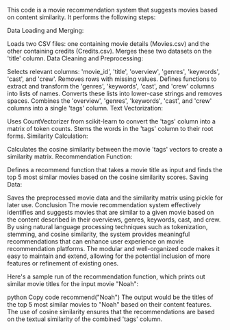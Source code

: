 This code is a movie recommendation system that suggests movies based on content similarity. It performs the following steps:

Data Loading and Merging:

Loads two CSV files: one containing movie details (Movies.csv) and the other containing credits (Credits.csv).
Merges these two datasets on the 'title' column.
Data Cleaning and Preprocessing:

Selects relevant columns: 'movie_id', 'title', 'overview', 'genres', 'keywords', 'cast', and 'crew'.
Removes rows with missing values.
Defines functions to extract and transform the 'genres', 'keywords', 'cast', and 'crew' columns into lists of names.
Converts these lists into lower-case strings and removes spaces.
Combines the 'overview', 'genres', 'keywords', 'cast', and 'crew' columns into a single 'tags' column.
Text Vectorization:

Uses CountVectorizer from scikit-learn to convert the 'tags' column into a matrix of token counts.
Stems the words in the 'tags' column to their root forms.
Similarity Calculation:

Calculates the cosine similarity between the movie 'tags' vectors to create a similarity matrix.
Recommendation Function:

Defines a recommend function that takes a movie title as input and finds the top 5 most similar movies based on the cosine similarity scores.
Saving Data:

Saves the preprocessed movie data and the similarity matrix using pickle for later use.
Conclusion
The movie recommendation system effectively identifies and suggests movies that are similar to a given movie based on the content described in their overviews, genres, keywords, cast, and crew. By using natural language processing techniques such as tokenization, stemming, and cosine similarity, the system provides meaningful recommendations that can enhance user experience on movie recommendation platforms. The modular and well-organized code makes it easy to maintain and extend, allowing for the potential inclusion of more features or refinement of existing ones.

Here's a sample run of the recommendation function, which prints out similar movie titles for the input movie "Noah":

python
Copy code
recommend("Noah")
The output would be the titles of the top 5 most similar movies to "Noah" based on their content features. The use of cosine similarity ensures that the recommendations are based on the textual similarity of the combined 'tags' column.







